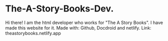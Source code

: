 # The-A-Story-Books-Dev.
Hi there!
I am the html developer who works for "The A Story Books".
I have made this website for it.
Made with: Github, Docdroid and netlify.
Link: theastorybooks.netlify.app

